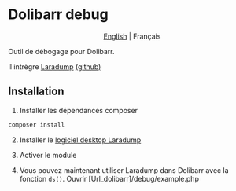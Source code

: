 # Dolibarr debug

<div style="text-align: center">

[English](https://github.com/artis-auxilium/dolibarr_debug/blob/main/README.md) | Français
</div>

Outil de débogage pour Dolibarr.

Il intrègre [Laradump](https://laradumps.dev/) [(github)](https://github.com/laradumps/laradumps)

## Installation

1. Installer les dépendances composer

```bash
composer install
```

2. Installer
   le [logiciel desktop Laradump](https://laradumps.dev/get-started/installation.html?id=desktop-app#desktop-app)

3. Activer le module
4. Vous pouvez maintenant utiliser Laradump dans Dolibarr avec la fonction `ds()`.
   Ouvrir [Url_dolibarr]/debug/example.php

